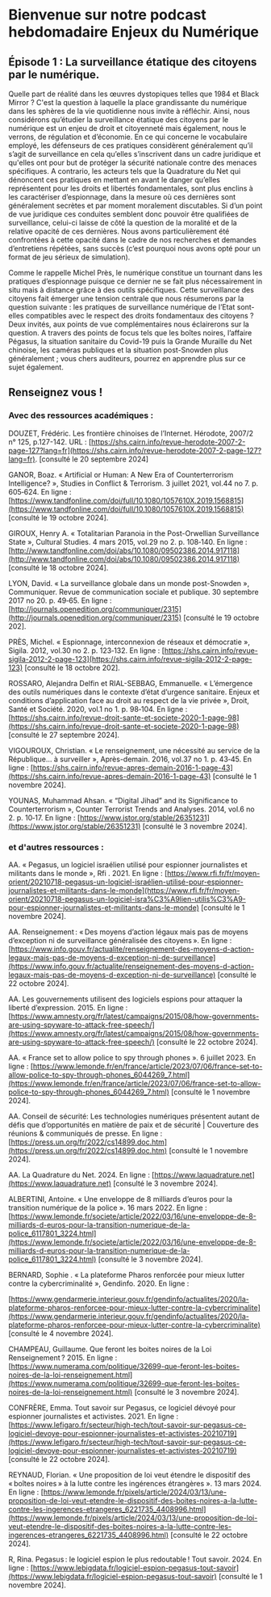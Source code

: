 


# Bienvenue sur notre podcast hebdomadaire Enjeux du Numérique

## Épisode 1 : La surveillance étatique des citoyens par le numérique.

Quelle part de réalité dans les œuvres dystopiques telles que 1984 et Black Mirror ? C'est la question à laquelle la place grandissante du numérique dans les sphères de la vie quotidienne nous invite à réfléchir. Ainsi, nous considérons qu’étudier la surveillance étatique des citoyens par le numérique est un enjeu de droit et citoyenneté mais également, nous le verrons, de régulation et d’économie. En ce qui concerne le vocabulaire employé, les défenseurs de ces pratiques considèrent généralement qu’il s’agit de surveillance en cela qu’elles s’inscrivent dans un cadre juridique et qu'elles ont pour but de protéger la sécurité nationale contre des menaces spécifiques. A contrario, les acteurs tels que la Quadrature du Net qui dénoncent ces pratiques en mettant en avant le danger qu’elles représentent pour les droits et libertés fondamentales, sont plus enclins à les caractériser d’espionnage, dans la mesure où ces dernières sont généralement secrètes et par moment moralement discutables. Si d’un point de vue juridique ces conduites semblent donc pouvoir être qualifiées de surveillance, celui-ci laisse de côté la question de la moralité et de la relative opacité de ces dernières. Nous avons particulièrement été confrontées à cette opacité dans le cadre de nos recherches et demandes d’entretiens répétées, sans succès (c’est pourquoi nous avons opté pour un format de jeu sérieux de simulation).

Comme le rappelle Michel Près, le numérique constitue un tournant dans les pratiques d’espionnage puisque ce dernier ne se fait plus nécessairement in situ mais à distance grâce à des outils spécifiques. Cette surveillance des citoyens fait émerger une tension centrale que nous résumerons par la question suivante : les pratiques de surveillance numérique de l’Etat sont-elles compatibles avec le respect des droits fondamentaux des citoyens ? Deux invités, aux points de vue complémentaires nous éclairerons sur la question. A travers des points de focus tels que les boîtes noires, l’affaire Pégasus, la situation sanitaire du Covid-19 puis la Grande Muraille du Net chinoise, les caméras publiques et la situation post-Snowden plus généralement ; vous chers auditeurs, pourrez en apprendre plus sur ce sujet également.

## Renseignez vous !

### Avec des ressources académiques :


DOUZET, Frédéric. Les frontière chinoises de l’Internet. Hérodote, 2007/2 n° 125, p.127-142. URL : [https://shs.cairn.info/revue-herodote-2007-2-page-127?lang=fr](https://shs.cairn.info/revue-herodote-2007-2-page-127?lang=fr). [consulté le 20 septembre 2024]

  

GANOR, Boaz. « Artificial or Human: A New Era of Counterterrorism Intelligence? », Studies in Conflict & Terrorism. 3 juillet 2021, vol.44 no 7. p. 605‑624. En ligne : [https://www.tandfonline.com/doi/full/10.1080/1057610X.2019.1568815](https://www.tandfonline.com/doi/full/10.1080/1057610X.2019.1568815) [consulté le 19 octobre 2024].

  

GIROUX, Henry A. « Totalitarian Paranoia in the Post-Orwellian Surveillance State », Cultural Studies. 4 mars 2015, vol.29 no 2. p. 108‑140. En ligne : [http://www.tandfonline.com/doi/abs/10.1080/09502386.2014.917118](http://www.tandfonline.com/doi/abs/10.1080/09502386.2014.917118) [consulté le 18 octobre 2024].

  

LYON, David. « La surveillance globale dans un monde post-Snowden », Communiquer. Revue de communication sociale et publique. 30 septembre 2017 no 20. p. 49‑65. En ligne : [http://journals.openedition.org/communiquer/2315](http://journals.openedition.org/communiquer/2315) [consulté le 19 octobre 202].

  

PRÈS, Michel. « Espionnage, interconnexion de réseaux et démocratie », Sigila. 2012, vol.30 no 2. p. 123‑132. En ligne : [https://shs.cairn.info/revue-sigila-2012-2-page-123](https://shs.cairn.info/revue-sigila-2012-2-page-123) [consulté le 18 octobre 202].

  

ROSSARO, Alejandra Delfin et RIAL-SEBBAG, Emmanuelle. « L’émergence des outils numériques dans le contexte d’état d’urgence sanitaire. Enjeux et conditions d’application face au droit au respect de la vie privée », Droit, Santé et Société. 2020, vol.1 no 1. p. 98‑104. En ligne : [https://shs.cairn.info/revue-droit-sante-et-societe-2020-1-page-98](https://shs.cairn.info/revue-droit-sante-et-societe-2020-1-page-98) [consulté le 27 septembre 2024].

  

VIGOUROUX, Christian. « Le renseignement, une nécessité au service de la République… à surveiller », Après-demain. 2016, vol.37 no 1. p. 43‑45. En ligne : [https://shs.cairn.info/revue-apres-demain-2016-1-page-43](https://shs.cairn.info/revue-apres-demain-2016-1-page-43) [consulté le 1 novembre 2024].

 
YOUNAS, Muhammad Ahsan. « “Digital Jihad” and its Significance to Counterterrorism », Counter Terrorist Trends and Analyses. 2014, vol.6 no 2. p. 10‑17. En ligne : [https://www.jstor.org/stable/26351231](https://www.jstor.org/stable/26351231) [consulté le 3 novembre 2024].

### et d'autres ressources : 


AA. « Pegasus, un logiciel israélien utilisé pour espionner journalistes et militants dans le monde », Rfi . 2021. En ligne : [https://www.rfi.fr/fr/moyen-orient/20210718-pegasus-un-logiciel-israélien-utilisé-pour-espionner-journalistes-et-militants-dans-le-monde](https://www.rfi.fr/fr/moyen-orient/20210718-pegasus-un-logiciel-isra%C3%A9lien-utilis%C3%A9-pour-espionner-journalistes-et-militants-dans-le-monde) [consulté le 1 novembre 2024].

  

AA. Renseignement : « Des moyens d’action légaux mais pas de moyens d’exception ni de surveillance généralisée des citoyens ». En ligne : [https://www.info.gouv.fr/actualite/renseignement-des-moyens-d-action-legaux-mais-pas-de-moyens-d-exception-ni-de-surveillance](https://www.info.gouv.fr/actualite/renseignement-des-moyens-d-action-legaux-mais-pas-de-moyens-d-exception-ni-de-surveillance) [consulté le 22 octobre 2024].

  

AA. Les gouvernements utilisent des logiciels espions pour attaquer la liberté d’expression. 2015. En ligne : [https://www.amnesty.org/fr/latest/campaigns/2015/08/how-governments-are-using-spyware-to-attack-free-speech/](https://www.amnesty.org/fr/latest/campaigns/2015/08/how-governments-are-using-spyware-to-attack-free-speech/) [consulté le 22 octobre 2024].

  

AA. « France set to allow police to spy through phones ». 6 juillet 2023. En ligne : [https://www.lemonde.fr/en/france/article/2023/07/06/france-set-to-allow-police-to-spy-through-phones_6044269_7.html](https://www.lemonde.fr/en/france/article/2023/07/06/france-set-to-allow-police-to-spy-through-phones_6044269_7.html) [consulté le 1 novembre 2024].

  

AA. Conseil de sécurité: Les technologies numériques présentent autant de défis que d’opportunités en matière de paix et de sécurité | Couverture des réunions & communiqués de presse. En ligne : [https://press.un.org/fr/2022/cs14899.doc.htm](https://press.un.org/fr/2022/cs14899.doc.htm) [consulté le 1 novembre 2024].

  

AA. La Quadrature du Net. 2024. En ligne : [https://www.laquadrature.net](https://www.laquadrature.net) [consulté le 3 novembre 2024].

  

ALBERTINI, Antoine. « Une enveloppe de 8 milliards d’euros pour la transition numérique de la police ». 16 mars 2022. En ligne : [https://www.lemonde.fr/societe/article/2022/03/16/une-enveloppe-de-8-milliards-d-euros-pour-la-transition-numerique-de-la-police_6117801_3224.html](https://www.lemonde.fr/societe/article/2022/03/16/une-enveloppe-de-8-milliards-d-euros-pour-la-transition-numerique-de-la-police_6117801_3224.html) [consulté le 3 novembre 2024].

  

BERNARD, Sophie . « La plateforme Pharos renforcée pour mieux lutter contre la cybercriminalité », Gendinfo. 2020. En ligne :

[https://www.gendarmerie.interieur.gouv.fr/gendinfo/actualites/2020/la-plateforme-pharos-renforcee-pour-mieux-lutter-contre-la-cybercriminalite](https://www.gendarmerie.interieur.gouv.fr/gendinfo/actualites/2020/la-plateforme-pharos-renforcee-pour-mieux-lutter-contre-la-cybercriminalite) [consulté le 4 novembre 2024].

  

CHAMPEAU, Guillaume. Que feront les boites noires de la Loi Renseignement ? 2015. En ligne : [https://www.numerama.com/politique/32699-que-feront-les-boites-noires-de-la-loi-renseignement.html](https://www.numerama.com/politique/32699-que-feront-les-boites-noires-de-la-loi-renseignement.html) [consulté le 3 novembre 2024].

  

CONFRÈRE, Emma. Tout savoir sur Pegasus, ce logiciel dévoyé pour espionner journalistes et activistes. 2021. En ligne : [https://www.lefigaro.fr/secteur/high-tech/tout-savoir-sur-pegasus-ce-logiciel-devoye-pour-espionner-journalistes-et-activistes-20210719](https://www.lefigaro.fr/secteur/high-tech/tout-savoir-sur-pegasus-ce-logiciel-devoye-pour-espionner-journalistes-et-activistes-20210719) [consulté le 22 octobre 2024].

  

REYNAUD, Florian. « Une proposition de loi veut étendre le dispositif des « boîtes noires » à la lutte contre les ingérences étrangères ». 13 mars 2024. En ligne : [https://www.lemonde.fr/pixels/article/2024/03/13/une-proposition-de-loi-veut-etendre-le-dispositif-des-boites-noires-a-la-lutte-contre-les-ingerences-etrangeres_6221735_4408996.html](https://www.lemonde.fr/pixels/article/2024/03/13/une-proposition-de-loi-veut-etendre-le-dispositif-des-boites-noires-a-la-lutte-contre-les-ingerences-etrangeres_6221735_4408996.html) [consulté le 22 octobre 2024].

  

R, Rina. Pegasus : le logiciel espion le plus redoutable ! Tout savoir. 2024. En ligne : [https://www.lebigdata.fr/logiciel-espion-pegasus-tout-savoir](https://www.lebigdata.fr/logiciel-espion-pegasus-tout-savoir) [consulté le 1 novembre 2024].
<!--stackedit_data:
eyJoaXN0b3J5IjpbLTc2Nzk2Mjc5OV19
-->